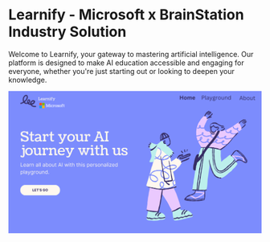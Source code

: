 # Learnify - Microsoft x BrainStation Industry Solution 

Welcome to Learnify, your gateway to mastering artificial intelligence. Our platform is designed to make AI education accessible and engaging for everyone, whether you're just starting out or looking to deepen your knowledge.



![Learnify landing page](src/assets/images/Learnify.png)